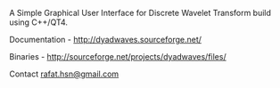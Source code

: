 A Simple Graphical User Interface for Discrete Wavelet Transform build using C++/QT4. 

Documentation - http://dyadwaves.sourceforge.net/

Binaries - http://sourceforge.net/projects/dyadwaves/files/

Contact rafat.hsn@gmail.com
